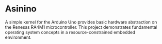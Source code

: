 # Asinino

A simple kernel for the Arduino Uno provides basic hardware abstraction on the Renesas RA4M1 
microcontroller. This project demonstrates fundamental operating system concepts in a 
resource-constrained embedded environment.
